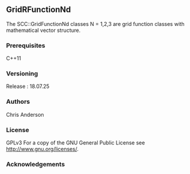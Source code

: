 ## GridRFunctionNd

The SCC::GridFunctionNd classes N = 1,2,3 are grid function classes with mathematical vector structure.


### Prerequisites
C++11
### Versioning
Release : 18.07.25
### Authors
Chris Anderson
### License
GPLv3  For a copy of the GNU General Public License see <http://www.gnu.org/licenses/>.
### Acknowledgements




